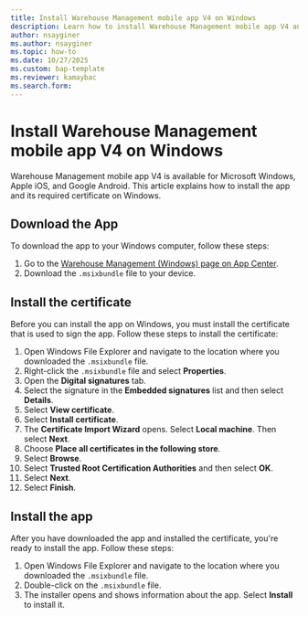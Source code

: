 ```yaml
---
title: Install Warehouse Management mobile app V4 on Windows
description: Learn how to install Warehouse Management mobile app V4 and its required certificate on Windows.
author: nsayginer
ms.author: nsayginer
ms.topic: how-to
ms.date: 10/27/2025
ms.custom: bap-template
ms.reviewer: kamaybac
ms.search.form:
---
```


# Install Warehouse Management mobile app V4 on Windows

Warehouse Management mobile app V4 is available for Microsoft Windows, Apple iOS, and Google Android. This article explains how to install the app and its required certificate on Windows.  

## Download the App

To download the app to your Windows computer, follow these steps:

 1. Go to the [Warehouse Management (Windows) page on App Center](https://install.appcenter.ms/orgs/warehousing-dynamics-365/apps/dynanics-365-for-finance-and-operations-warehousing-windows/distribution_groups/official%20release).
 1. Download the `.msixbundle` file to your device.

## Install the certificate

Before you can install the app on Windows, you must install the certificate that is used to sign the app. Follow these steps to install the certificate:

1. Open Windows File Explorer and navigate to the location where you downloaded the `.msixbundle` file.
1. Right-click the `.msixbundle` file and select **Properties**.
1. Open the **Digital signatures** tab.
1. Select the signature in the **Embedded signatures** list and then select **Details**.
1. Select **View certificate**.
1. Select **Install certificate**.
1. The **Certificate Import Wizard** opens. Select **Local machine**. Then select **Next**.
1. Choose **Place all certificates in the following store**.
1. Select **Browse**.
1. Select **Trusted Root Certification Authorities** and then select **OK**.
1. Select **Next**.
1. Select **Finish**.

## Install the app

After you have downloaded the app and installed the certificate, you're ready to install the app. Follow these steps:

 1. Open Windows File Explorer and navigate to the location where you downloaded the `.msixbundle` file.
 1. Double-click on the `.msixbundle` file.
 1. The installer opens and shows information about the app. Select **Install** to install it.
